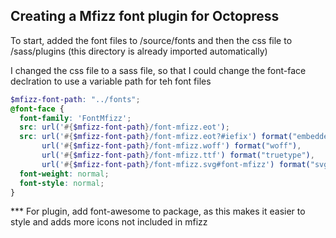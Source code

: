 ## Creating a Mfizz font plugin for Octopress

To start, added the font files to /source/fonts and then the css file to /sass/plugins (this directory is already imported automatically)

I changed the css file to a sass file, so that I could change the font-face declration to use a variable path for teh font files

``` scss
$mfizz-font-path: "../fonts";
@font-face {
  font-family: 'FontMfizz';
  src: url('#{$mfizz-font-path}/font-mfizz.eot');
  src: url('#{$mfizz-font-path}/font-mfizz.eot?#iefix') format("embedded-opentype"),
       url('#{$mfizz-font-path}/font-mfizz.woff') format("woff"),
       url('#{$mfizz-font-path}/font-mfizz.ttf') format("truetype"),
       url('#{$mfizz-font-path}/font-mfizz.svg#font-mfizz') format("svg");
  font-weight: normal;
  font-style: normal;
}
```

*** For plugin, add font-awesome to package, as this makes it easier to style and adds more icons not included in mfizz

